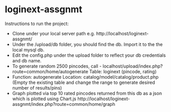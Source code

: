# loginext-assgnmt

Instructions to run the project:

- Clone under your local server path e.g. http://localhost/loginext-assgnmt/
- Under the /upload/db folder, you should find the db. Import it to the the local mysql db.
- Edit the config.php under the upload folder to reflect your db credentials and db name.
- To generate random 2500 pincodes, call -  localhost/upload/index.php?route=common/home/autogenerate
Table: loginext (pincode, rating)
- Function: autogenerate Location: catalog/model/catalog/product.php (Empty the existing table and change the range to generate desired number of results/pins)
- Graph plotted via top 10 rated pincodes returned from this db as a json which is plotted using Chart.js
http://localhost/loginext-assgnmt/index.php?route=common/home/graph
